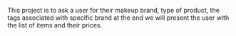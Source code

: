 This project is to ask a user for their makeup brand, type of product, the tags associated with specific brand
at the end we will present the user with the list of items and their prices. 








